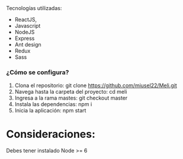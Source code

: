 ## 
Tecnologías utilizadas:
- ReactJS,
- Javascript
- NodeJS
- Express
- Ant design
- Redux
- Sass
### ¿Cómo se configura?
1. Clona el repositorio: git clone https://github.com/miusel22/Meli.git
2. Navega hasta la carpeta del proyecto: cd meli
3. Ingresa a la rama mastes: git checkout master
4. Instala las dependencias: npm i
5. Inicia la aplicación: npm start

# Consideraciones:
Debes tener instalado Node >= 6
